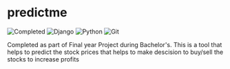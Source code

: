 # predictme

![Completed](https://img.shields.io/badge/status-completed-green)  ![Django](https://img.shields.io/badge/framework-Django-darkgreen)  ![Python](https://img.shields.io/badge/lang-python%203.6-blue) ![Git](https://img.shields.io/badge/tools-Git-orange)

Completed as part of Final year Project during Bachelor's. This is a tool that helps to predict the stock prices that helps to make descision to buy/sell the stocks to increase profits 
